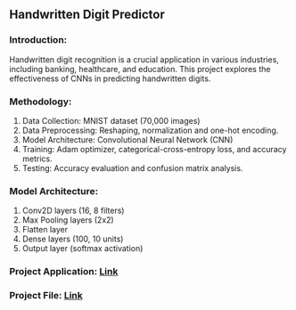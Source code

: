## Handwritten Digit Predictor

### Introduction:
Handwritten digit recognition is a crucial application in various industries, including banking, healthcare, and education. This project explores the effectiveness of CNNs in predicting handwritten digits.

### Methodology:
1. Data Collection: MNIST dataset (70,000 images)
2. Data Preprocessing: Reshaping, normalization and one-hot encoding.
3. Model Architecture: Convolutional Neural Network (CNN)
4. Training: Adam optimizer, categorical-cross-entropy loss, and accuracy metrics.
5. Testing: Accuracy evaluation and confusion matrix analysis.

### Model Architecture:
1. Conv2D layers (16, 8 filters)
2. Max Pooling layers (2x2)
3. Flatten layer
4. Dense layers (100, 10 units)
5. Output layer (softmax activation)



### Project Application: [Link](https://my-application-66acc8aa8dd50d668c4d873e.1mnbv0zmx51z.eu-gb.codeengine.appdomain.cloud)
### Project File: [Link](https://nbviewer.org/github/PravinKumarPathak/Deep-Learning-Project/blob/main/Convolutional-Neural-Networks-with-Keras.ipynb)
